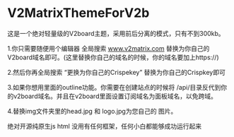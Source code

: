 # V2MatrixThemeForV2b

这是一个绝对轻量级的V2board主题，采用前后分离的模式，只有不到300kb。

1.你只需要随便用个编辑器 全局搜索 www.v2matrix.com 替换为你自己的V2board域名即可。(这里替换你自己的域名的时候，你的域名要加上https://)

2.然后你再全局搜索  “更换为你自己的Crispekey” 替换为你自己的Crispkey即可

3.如果你想用里面的outline功能。你需要在创建站点的时候将 /api/目录反代到你的v2board域名。并且在v2board里面设置订阅域名为面板域名，以免跨域。

4.替换img文件夹里的head.jpg 和 logo.jpg为您自己的 图片。


绝对开源纯原生js html  没用有任何框架，任何小白都能够成功运行起来
